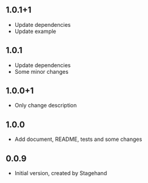 ## 1.0.1+1
- Update dependencies
- Update example

## 1.0.1
- Update dependencies
- Some minor changes

## 1.0.0+1
- Only change description

## 1.0.0

- Add document, README, tests and some changes

## 0.0.9

- Initial version, created by Stagehand
